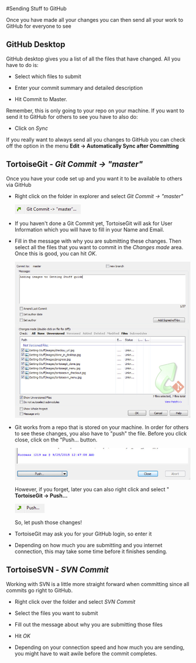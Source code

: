 #Sending Stuff to GitHub

Once you have made all your changes you can then send all your work to GitHub for everyone to see

## GitHub Desktop
GitHub desktop gives you a list of all the files that have changed. All you have to do is:

* Select which files to submit

* Enter your commit summary and detailed description

* Hit Commit to Master.

Remember, this is only going to your repo on your machine. If you want to send it to GitHub for others to see you have to also do:

* Click on *Sync*

If you really want to always send all you changes to GitHub you can check off the option in the menu **Edit -> Automatically Sync after Committing**

## TortoiseGit - *Git Commit -> "master"*
Once you have your code set up and you want it to be available to others via GitHub

* Right click on the folder in explorer and select *Git Commit -> "master"*

  ![](images/tortoisegit_menu_commit.jpg)
  
* If you haven't done a Git Commit yet, TortoiseGit will ask for User Information which you will have to fill in your Name and Email.

* Fill in the message with why you are submitting these changes. Then select all the files that you want to commit in the *Changes made* area. Once this is good, you can hit *OK*.

  ![](images/tortoisegit_commit.jpg)
  
* Git works from a repo that is stored on your machine. In order for others to see these changes, you also have to "push" the file. Before you click close, click on the "Push... button. 

  ![](images/tortoisegit_commit_done.jpg)
  
  However, if you forget, later you can also right click and select " **TortoiseGit -> Push...**
  
  ![](images/tortoisegit_menu_push.jpg)
  
  So, let push those changes!
  
* TortoiseGit may ask you for your GitHub login, so enter it

* Depending on how much you are submitting and you internet connection, this may take some time before it finishes sending.

## TortoiseSVN - *SVN Commit*
Working with SVN is a little more straight forward when committing since all commits go right to GitHub.

* Right click over the folder and select *SVN Commit*

* Select the files you want to submit

* Fill out the message about why you are submitting those files

* Hit *OK*

* Depending on your connection speed and how much you are sending, you might have to wait awile before the commit completes.
